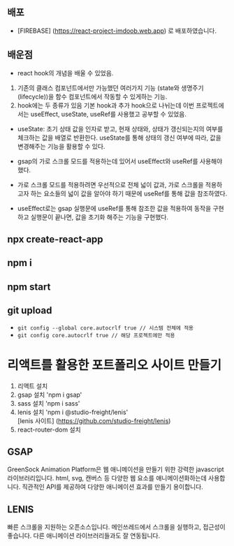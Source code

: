 ## 배포

-   [FIREBASE] (https://react-project-imdoob.web.app) 로 배포하였습니다.

## 배운점

-   react hook의 개념을 배울 수 있었음.

1. 기존의 클래스 컴포넌트에서만 가능했던 여러가지 기능 (state와 생명주기(lifecycle))을 함수 컴포넌트에서 작동할 수 있게하는 기능.
2. hook에는 두 종류가 있음 기본 hook과 추가 hook으로 나뉘는데 이번 프로젝트에서는 useEffect, useState, useRef를 사용했고 공부할 수 있었음.

-   useState:
    초기 상태 값을 인자로 받고, 현재 상태와, 상태가 갱신되는지의 여부를 체크하는 값을 배열로 반환한다.
    useState를 통해 상태의 갱신 여부에 따라, 값을 변경해주는 기능을 활용할 수 있다.

-   gsap의 가로 스크롤 모드를 적용하는데 있어서 useEffect와 useRef를 사용해야 했다.
-   가로 스크롤 모드를 적용하려면 우선적으로 전체 넓이 값과, 가로 스크롤을 적용하고자 하는 요소들의 넓이 값을 알아야 하기 때문에 useRef를 통해 값을 참조하였다.
-   useEffect로는 gsap 실행문에 useRef를 통해 참조한 값을 적용하여 동작을 구현하고 실행문이 끝나면, 값을 초기화 해주는 기능을 구현했다.

<!--
- 기본 hook
-- 1. useState: 로컬 state를 함수 컴포넌트에서 사용할 수 있게 해주는 훅.
-- 2. useState: 로컬 state를 함수 컴포넌트에서 사용할 수 있게 해주는 훅입니다.
-- 3. useEffect: 생명주기 메소드를 함수 컴포넌트에서 사용할 수 있게 해주는 훅입니다.
-- 4. useContext: 리액트의 Context API를 함수 컴포넌트에서 사용할 수 있게 해주는 훅입니다.

- 추가 hook
-- 1. useReducer: 복잡한 state 로직을 관리할 수 있게 해주는 훅입니다.
-- 2. useCallback: 메모이제이션된 콜백을 반환해주는 훅입니다.
-- 3. useMemo: 메모이제이션된 값을 반환해주는 훅입니다.
-- 4. useRef: ref를 생성해주는 훅입니다.
-- 5. useImperativeHandle: 사용자 정의 인스턴스 값을 생성해주는 훅입니다.
-- 6. useLayoutEffect: DOM 변경 후 동기적으로 발생하는 훅입니다.
-- 7. useDebugValue: 개발자 도구에서 훅의 값을 표시하는데 사용하는 훅입니다. -->

## npx create-react-app

## npm i

## npm start

## git upload

-   `git config --global core.autocrlf true // 시스템 전체에 적용`
-   `git config core.autocrlf true // 해당 프로젝트에만 적용`

# 리액트를 활용한 포트폴리오 사이트 만들기

1. 리액트 설치
2. gsap 설치 'npm i gsap'
3. sass 설치 'npm i sass'
4. lenis 설치 'npm i @studio-freight/lenis'  
   [lenis 사이트] (https://github.com/studio-freight/lenis)
5. react-router-dom 설치

## GSAP

GreenSock Animation Platform은 웹 애니메이션을 만들기 위한 강력한 javascript 라이브러리입니다. html, svg, 캔버스 등 다양한 웹 요소를 애니메이션화하는데 사용합니다.
직관적인 API를 제공하여 다양한 애니메이션 효과를 만들기 용이합니다.

## LENIS

빠른 스크롤을 지원하는 오픈소스입니다. 메인쓰레드에서 스크롤을 실행하고, 접근성이 좋습니다. 다른 애니메이션 라이브러리들과도 잘 연동됩니다.
